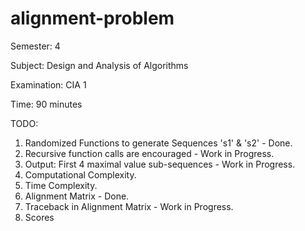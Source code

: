 # alignment-problem
 
 Semester: 4
 
 Subject: Design and Analysis of Algorithms
 
 Examination: CIA 1
 
 Time: 90 minutes

 
 
 TODO:
 1) Randomized Functions to generate Sequences 's1' & 's2' - Done.
 2) Recursive function calls are encouraged - Work in Progress.
 3) Output: First 4 maximal value sub-sequences - Work in Progress.
 4) Computational Complexity.
 5) Time Complexity.
 6) Alignment Matrix - Done.
 7) Traceback in Alignment Matrix - Work in Progress.
 8) Scores

